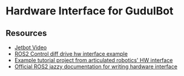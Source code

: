 # Hardware Interface for GudulBot

## Resources

- [Jetbot Video](https://www.youtube.com/watch?v=2JJApj-PNVk)
- [ROS2 Control diff drive hw interface example](https://github.com/ros-controls/ros2_control_demos/tree/master/example_2/hardware)
- [Example tutorial project from articulated robotics' HW interface](https://github.com/joshnewans/diffdrive_arduino)
- [Official ROS2 jazzy documentation for writing hardware interface](https://control.ros.org/jazzy/doc/ros2_control/hardware_interface/doc/writing_new_hardware_component.html)
